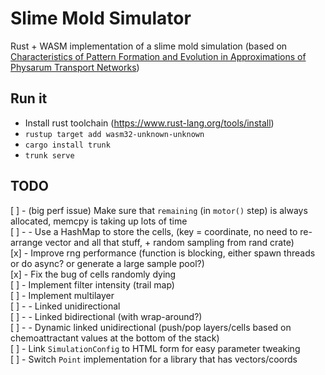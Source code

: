 # Slime Mold Simulator

Rust + WASM implementation of a slime mold simulation (based on [Characteristics of Pattern Formation and Evolution in Approximations of Physarum Transport Networks](https://uwe-repository.worktribe.com/output/980579/characteristics-of-pattern-formation-and-evolution-in-approximations-of-physarum-transport-networks))

## Run it

- Install rust toolchain (https://www.rust-lang.org/tools/install)
- `rustup target add wasm32-unknown-unknown`
- `cargo install trunk`
- `trunk serve`


## TODO


[ ] - (big perf issue) Make sure that `remaining` (in `motor()` step) is always allocated, memcpy is taking up lots of time  
[ ] - - Use a HashMap to store the cells, (key = coordinate, no need to re-arrange vector and all that stuff, + random sampling from rand crate)  
[x] - Improve rng performance (function is blocking, either spawn threads or do async? or generate a large sample pool?)   
[x] - Fix the bug of cells randomly dying  
[ ] - Implement filter intensity (trail map)  
[ ] - Implement multilayer  
[ ] - - Linked unidirectional  
[ ] - - Linked bidirectional (with wrap-around?)  
[ ] - - Dynamic linked unidirectional (push/pop layers/cells based on chemoattractant values at the bottom of the stack)  
[ ] - Link `SimulationConfig` to HTML form for easy parameter tweaking   
[ ] - Switch `Point` implementation for a library that has vectors/coords   
